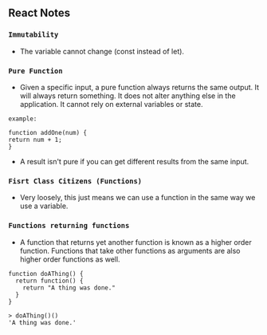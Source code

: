 ## React Notes

### ```Immutability ```
* The variable cannot change (const instead of let).

### ```Pure Function```
* Given a specific input, a pure function always returns the same output. It will always return something. It does not alter anything else in the application. It cannot rely on external variables or state.

```example:```
```
function addOne(num) {
return num + 1;
}
```
* A result isn't pure if you can get different results from the same input. 

### ```Fisrt Class Citizens (Functions)```
* Very loosely, this just means we can use a function in the same way we use a variable.

### ```Functions returning functions```
* A function that returns yet another function is known as a higher order function. Functions that take other functions as arguments are also higher order functions as well.
```
function doAThing() {
  return function() {
    return "A thing was done."
  }
}
```
```
> doAThing()()
'A thing was done.'
```


